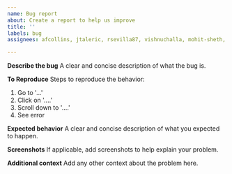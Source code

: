 ```yaml
---
name: Bug report
about: Create a report to help us improve
title: ''
labels: bug
assignees: afcollins, jtaleric, rsevilla87, vishnuchalla, mohit-sheth, mukrishn

---
```


**Describe the bug**
A clear and concise description of what the bug is.

**To Reproduce**
Steps to reproduce the behavior:
1. Go to '...'
2. Click on '....'
3. Scroll down to '....'
4. See error

**Expected behavior**
A clear and concise description of what you expected to happen.

**Screenshots**
If applicable, add screenshots to help explain your problem.

**Additional context**
Add any other context about the problem here.
